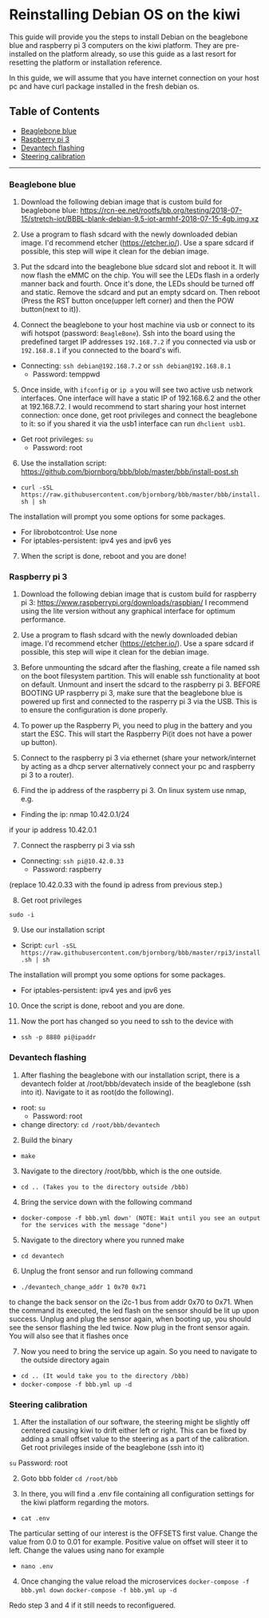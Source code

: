 # Reinstalling Debian OS on the kiwi

This guide will provide you the steps to install Debian on the beaglebone blue and raspberry pi 3 computers on the kiwi platform. They are pre-installed on the platform already, so use this guide as a last resort for resetting the platform or installation reference.

In this guide, we will assume that you have internet connection on your host pc and have curl package installed in the fresh debian os.


## Table of Contents
* [Beaglebone blue](#beaglebone-blue)
* [Raspberry pi 3](#raspberry-pi-3)
* [Devantech flashing](#devantech-flashing)
* [Steering calibration](#steering-calibration)

---

### Beaglebone blue

1. Download the following debian image that is custom build for beaglebone blue: https://rcn-ee.net/rootfs/bb.org/testing/2018-07-15/stretch-iot/BBBL-blank-debian-9.5-iot-armhf-2018-07-15-4gb.img.xz

2. Use a program to flash sdcard with the newly downloaded debian image. I'd recommend etcher (https://etcher.io/). Use a spare sdcard if possible, this step will wipe it clean for the debian image.

3. Put the sdcard into the beaglebone blue sdcard slot and reboot it. It will now flash the eMMC on the chip. You will see the LEDs flash in a orderly manner back and fourth. Once it's done, the LEDs should be turned off and static. Remove the sdcard and put an empty sdcard on. Then reboot (Press the RST button once(upper left corner) and then the POW button(next to it)).

4. Connect the beaglebone to your host machine via usb or connect to its wifi hotspot (password: `BeagleBone`). Ssh into the board using the predefined target IP addresses `192.168.7.2` if you connected via usb or `192.168.8.1` if you connected to the board's wifi.

* Connecting: `ssh debian@192.168.7.2` or `ssh debian@192.168.8.1`
  * Password: temppwd

5. Once inside, with `ifconfig` or `ip a` you will see two active usb network interfaces. One interface will have a static IP of 192.168.6.2 and the other at 192.168.7.2. I would recommend to start sharing your host internet connection: once done, get root privileges and connect the beaglebone to it: so if you shared it via the usb1 interface can run `dhclient usb1`.

* Get root privileges: `su`
  * Password: root

6. Use the installation script: https://github.com/bjornborg/bbb/blob/master/bbb/install-post.sh

* `curl -sSL https://raw.githubusercontent.com/bjornborg/bbb/master/bbb/install.sh | sh`

The installation will prompt you some options for some packages.

* For librobotcontrol: Use none
* For iptables-persistent: ipv4 yes and ipv6 yes

7. When the script is done, reboot and you are done!

### Raspberry pi 3


1. Download the following debian image that is custom build for raspberry pi 3: https://www.raspberrypi.org/downloads/raspbian/ 
I recommend using the lite version without any graphical interface for optimum performance.

2. Use a program to flash sdcard with the newly downloaded debian image. I'd recommend etcher (https://etcher.io/). Use a spare sdcard if possible, this step will wipe it clean for the debian image.

3. Before unmounting the sdcard after the flashing, create a file named ssh on the boot filesystem partition. This will enable ssh functionality at boot on default. Unmount and insert the sdcard to the raspberry pi 3. BEFORE BOOTING UP raspberry pi 3, make sure that the beaglebone blue is powered up first and connected to the rasperry pi 3 via the USB. This is to ensure the configuration is done properly.

4. To power up the Raspberry Pi, you need to plug in the battery and you start the ESC. This will start the Raspberry Pi(it does not have a power up button).

5. Connect to the raspberry pi 3 via ethernet (share your network/internet by acting as a dhcp server alternatively connect your pc and raspberry pi 3 to a router).

6. Find the ip address of the raspberry pi 3. On linux system use nmap, e.g.

* Finding the ip: nmap 10.42.0.1/24

if your ip address 10.42.0.1

7. Connect the raspberry pi 3 via ssh

* Connecting: `ssh pi@10.42.0.33`
  * Password: raspberry
  
(replace 10.42.0.33 with the found ip adress from previous step.)

8. Get root privileges

`sudo -i`

9. Use our installation script

* Script: `curl -sSL https://raw.githubusercontent.com/bjornborg/bbb/master/rpi3/install.sh | sh`

The installation will prompt you some options for some packages.

* For iptables-persistent: ipv4 yes and ipv6 yes

10. Once the script is done, reboot and you are done.

11. Now the port has changed so you need to ssh to the device with

* `ssh -p 8880 pi@ipaddr`

### Devantech flashing
1. After flashing the beaglebone with our installation script, there is a devantech folder at /root/bbb/devatech inside of the beaglebone (ssh into it). Navigate to it as root(do the following).

* root: `su`
  * Password: root
* change directory: `cd /root/bbb/devantech`

2. Build the binary

* `make`

3. Navigate to the directory /root/bbb, which is the one outside.

* `cd .. (Takes you to the directory outside /bbb)`

4. Bring the service down with the following command

* `docker-compose -f bbb.yml down' (NOTE: Wait until you see an output for the services with the message "done")`

5. Navigate to the directory where you runned make

* `cd devantech`

6. Unplug the front sensor and run following command

* `./devantech_change_addr 1 0x70 0x71`

to change the back sensor on the i2c-1 bus from addr 0x70 to 0x71. When the command its executed, the led flash on the sensor should be lit up upon success. Unplug and plug the sensor again, when booting up, you should see the sensor flashing the led twice. Now plug in the front sensor again. You will also see that it flashes once

7. Now you need to bring the service up again. So you need to navigate to the outside directory again

* `cd .. (It would take you to the directory /bbb)`
* `docker-compose -f bbb.yml up -d`


### Steering calibration

1. After the installation of our software, the steering might be slightly off centered causing kiwi to drift either left or right. This can be fixed by adding a small offset value to the steering as a part of the calibration. Get root privileges inside of the beaglebone (ssh into it)

`su`
Password: root

2. Goto bbb folder
`cd /root/bbb`

3. In there, you will find a .env file containing all configuration settings for the kiwi platform regarding the motors. 

* `cat .env`

The particular setting of our interest is the OFFSETS first value. Change the value from 0.0 to 0.01 for example. Positive value on offset will steer it to left. Change the values using nano for example

* `nano .env`

4. Once changing the value reload the microservices
`docker-compose -f bbb.yml down`
`docker-compose -f bbb.yml up -d`

Redo step 3 and 4 if it still needs to reconfiguered.
